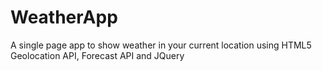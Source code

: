 # WeatherApp
A single page app to show weather in your current location using HTML5 Geolocation API, Forecast API and JQuery

